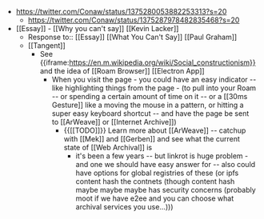 - https://twitter.com/Conaw/status/1375280053882253313?s=20
    - https://twitter.com/Conaw/status/1375287978482835468?s=20
- [[Essay]] - [[Why you can't say]] [[Kevin Lacker]]
    - Response to:: [[Essay]] [[What You Can't Say]] [[Paul Graham]]
    - [[Tangent]]
        - See {{iframe:https://en.m.wikipedia.org/wiki/Social_constructionism}} 
          and the idea of [[Roam Browser]] [[Electron App]]
            - When you visit the page - you could have an easy indicator -- like highlighting things from the page - (to pull into your Roam -- or spending a certain amount of time on it -- or a [[30ms Gesture]] like a moving the mouse in a pattern, or hitting a super easy keyboard shortcut -- and have the page be sent to [[ArWeave]] or [[Internet Archive]])
                - {{[[TODO]]}} Learn more about [[ArWeave]] -- catchup with [[Mek]] and [[Gerben]] and see what the current state of [[Web Archival]] is
                    - it's been a few years -- but linkrot is huge problem - and one we should have easy answer for -- also could have options for global registries of these (or ipfs content hash the contnets (though content hash maybe maybe maybe has security concerns (probably moot if we have e2ee and you can choose what archival services you use...)))
